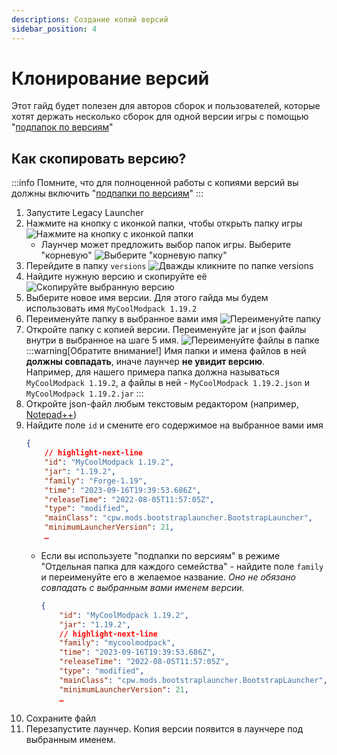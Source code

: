 ```yaml
---
descriptions: Создание копий версий
sidebar_position: 4
---
```

# Клонирование версий
Этот гайд будет полезен для авторов сборок и пользователей, которые хотят держать несколько сборок для одной версии игры с помощью "[подпапок по версиям](../launcher/subfolders)"

## Как скопировать версию?
:::info
Помните, что для полноценной работы с копиями версий вы должны включить "[подпапки по версиям](../launcher/subfolders)"
:::
1. Запустите Legacy Launcher
2. Нажмите на кнопку с иконкой папки, чтобы открыть папку игры
    ![Нажмите на кнопку с иконкой папки](./img/open-game-folder.png)
    * Лаунчер может предложить выбор папок игры. Выберите "корневую"
        ![Выберите "корневую папку"](./img/open-game-root.png)
3. Перейдите в папку `versions`
    ![Дважды кликните по папке `versions`](./img/open-versions-folder.png)
4. Найдите нужную версию и скопируйте её
    ![Скопируйте выбранную версию](./img/copy-version.png)
5. Выберите новое имя версии. Для этого гайда мы будем использовать имя `MyCoolModpack 1.19.2`
6. Переименуйте папку в выбранное вами имя
    ![Переименуйте папку](./img/rename-version-folder.png)
7. Откройте папку с копией версии. Переименуйте jar и json файлы внутри в выбранное на шаге 5 имя.
    ![Переименуйте файлы в папке](./img/rename-version-files.png)
    :::warning[Обратите внимание!]
    Имя папки и имена файлов в ней **должны совпадать**, иначе лаунчер **не увидит версию**.  
    Например, для нашего примера папка должна называться `MyCoolModpack 1.19.2`, а файлы в ней - `MyCoolModpack 1.19.2.json` и `MyCoolModpack 1.19.2.jar`
    :::
8. Откройте json-файл любым текстовым редактором (например, [Notepad++](https://notepad-plus-plus.org/downloads/))
9. Найдите поле `id` и смените его содержимое на выбранное вами имя
    ```json
    {
        // highlight-next-line
        "id": "MyCoolModpack 1.19.2",
        "jar": "1.19.2",
        "family": "Forge-1.19",
        "time": "2023-09-16T19:39:53.686Z",
        "releaseTime": "2022-08-05T11:57:05Z",
        "type": "modified",
        "mainClass": "cpw.mods.bootstraplauncher.BootstrapLauncher",
        "minimumLauncherVersion": 21,
        …
    ```
    * Если вы используете "подпапки по версиям" в режиме "Отдельная папка для каждого семейства" - найдите поле `family` и переименуйте его в желаемое название. *Оно не обязано совпадать с выбранным вами именем версии.*
        ```json
        {
            "id": "MyCoolModpack 1.19.2",
            "jar": "1.19.2",
            // highlight-next-line
            "family": "mycoolmodpack",
            "time": "2023-09-16T19:39:53.686Z",
            "releaseTime": "2022-08-05T11:57:05Z",
            "type": "modified",
            "mainClass": "cpw.mods.bootstraplauncher.BootstrapLauncher",
            "minimumLauncherVersion": 21,
            …
        ```
10. Сохраните файл
11. Перезапустите лаунчер. Копия версии появится в лаунчере под выбранным именем.
